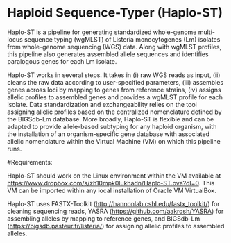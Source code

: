 # Haploid Sequence-Typer (Haplo-ST)
Haplo-ST is a pipeline for generating standardized whole-genome multi-locus sequence typing (wgMLST) of Listeria monocytogenes (Lm) isolates from whole-genome sequencing (WGS) data. Along with wgMLST profiles, this pipeline also generates assembled allele sequences and identifies paralogous genes for each Lm isolate.

Haplo-ST works in several steps. It takes in (i) raw WGS reads as input, (ii) cleans the raw data according to user-specified parameters, (iii) assembles genes across loci by mapping to genes from reference strains, (iv) assigns allelic profiles to assembled genes and provides a wgMLST profile for each isolate. Data standardization and exchangeability relies on the tool assigning allelic profiles based on the centralized nomenclature defined by the BIGSdb-Lm database. More broadly, Haplo-ST is flexible and can be adapted to provide allele-based subtyping for any haploid organism, with the installation of an organism-specific gene database with associated allelic nomenclature within the Virtual Machine (VM) on which this pipeline runs.

#Requirements:

Haplo-ST should work on the Linux environment within the VM available at https://www.dropbox.com/s/zh10mpk0lukhadn/Haplo-ST.ova?dl=0. This VM can be imported within any local installation of Oracle VM VirtualBox.

Haplo-ST uses FASTX-Toolkit (http://hannonlab.cshl.edu/fastx_toolkit/) for cleaning sequencing reads, YASRA (https://github.com/aakrosh/YASRA) for assembling alleles by mapping to reference genes, and BIGSdb-Lm (https://bigsdb.pasteur.fr/listeria/) for assigning allelic profiles to assembled alleles.
